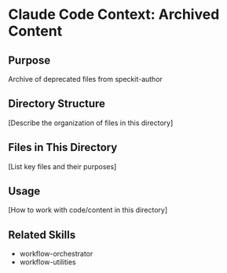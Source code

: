 # Claude Code Context: Archived Content

## Purpose

Archive of deprecated files from speckit-author

## Directory Structure

[Describe the organization of files in this directory]

## Files in This Directory

[List key files and their purposes]

## Usage

[How to work with code/content in this directory]

## Related Skills

- workflow-orchestrator
- workflow-utilities
